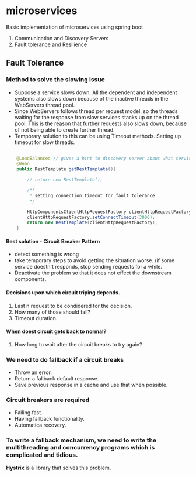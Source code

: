 # microservices
Basic implementation of microservices using spring boot

1. Communication and Discovery Servers
2. Fault tolerance and Resilience


## Fault Tolerance

### Method to solve the slowing issue

* Suppose a service slows down.
All the dependent and independent systems also slows down because of the inactive threads in the WebServers thread pool.
* Since WebServers follows thread per request model, so the threads waiting for the response from slow services stacks up on the thread pool.
This is the reason that further requests also slows down, because of not being able to create further thread.
* Temporary solution to this can be using Timeout methods. Setting up timeout for slow threads.

```java
	
	@LoadBalanced // gives a hint to discovery server about what service is to be called
	@Bean
	public RestTemplate getRestTemplate(){

		// return new RestTemplate();

		/**
		 * setting connection timeout for fault tolerance
		 */

		HttpComponentsClientHttpRequestFactory clientHttpRequestFactory = new HttpComponentsClientHttpRequestFactory();
		clientHttpRequestFactory.setConnectTimeout(3000);
		return new RestTemplate(clientHttpRequestFactory);
	}
```

#### Best solution - **Circuit Breaker Pattern** 
* detect something is wrong
* take temporary steps to avoid getting the situation worse. (if some service doestn't responds, stop sending requests for a while.
* Deactivate the problem so that it does not effect the downstream components.

#### Decisions upon which circuit triping depends.
1. Last n request to be condidered for the decision.
2. How many of those should fail?
3. Timeout duration.

#### When doest circuit gets back to normal?
1. How long to wait after the circuit breaks to try again?

### We need to do fallback if a circuit breaks
* Throw an error.
* Return a fallback default response.
* Save previous response in a cache and use that when possible.

### Circuit breakers are required
* Failing fast.
* Having fallback functionality.
* Automatica recovery.

### To write a fallback mechanism, we need to write the multithreading and concurrency programs which is complicated and tidious. 
**Hystrix** is a library that solves this problem. 
  
